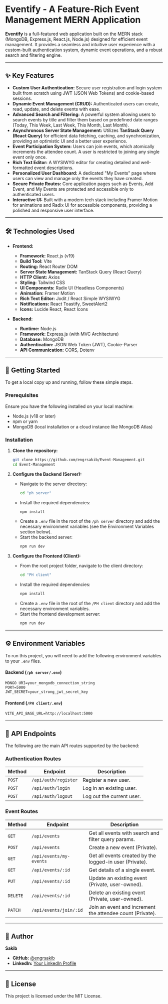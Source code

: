 # Eventify - A Feature-Rich Event Management MERN Application

[](https://opensource.org/licenses/MIT)
[](https://reactjs.org/)
[](https://nodejs.org/)
[](https://expressjs.com/)
[](https://www.mongodb.com/)

**Eventify** is a full-featured web application built on the MERN stack (MongoDB, Express.js, React.js, Node.js) designed for efficient event management. It provides a seamless and intuitive user experience with a custom-built authentication system, dynamic event operations, and a robust search and filtering engine.

-----

## ✨ Key Features

  - **Custom User Authentication:** Secure user registration and login system built from scratch using JWT (JSON Web Tokens) and cookie-based sessions.
  - **Dynamic Event Management (CRUD):** Authenticated users can create, read, update, and delete events with ease.
  - **Advanced Search and Filtering:** A powerful system allowing users to search events by title and filter them based on predefined date ranges (Today, This Week, Last Week, This Month, Last Month).
  - **Asynchronous Server State Management:** Utilizes **TanStack Query (React Query)** for efficient data fetching, caching, and synchronization, providing an optimistic UI and a better user experience.
  - **Event Participation System:** Users can join events, which atomically increments the attendee count. A user is restricted to joining any single event only once.
  - **Rich Text Editor:** A WYSIWYG editor for creating detailed and well-formatted event descriptions.
  - **Personalized User Dashboard:** A dedicated "My Events" page where users can view and manage only the events they have created.
  - **Secure Private Routes:** Core application pages such as Events, Add Event, and My Events are protected and accessible only to authenticated users.
  - **Interactive UI:** Built with a modern tech stack including Framer Motion for animations and Radix UI for accessible components, providing a polished and responsive user interface.

-----

## 🛠️ Technologies Used

  - **Frontend:**

      - **Framework:** React.js (v19)
      - **Build Tool:** Vite
      - **Routing:** React Router DOM
      - **Server State Management:** TanStack Query (React Query)
      - **HTTP Client:** Axios
      - **Styling:** Tailwind CSS
      - **UI Components:** Radix UI (Headless Components)
      - **Animation:** Framer Motion
      - **Rich Text Editor:** Jodit / React Simple WYSIWYG
      - **Notifications:** React Toastify, SweetAlert2
      - **Icons:** Lucide React, React Icons

  - **Backend:**

      - **Runtime:** Node.js
      - **Framework:** Express.js (with MVC Architecture)
      - **Database:** MongoDB
      - **Authentication:** JSON Web Token (JWT), Cookie-Parser
      - **API Communication:** CORS, Dotenv

-----

## 🚀 Getting Started

To get a local copy up and running, follow these simple steps.

### Prerequisites

Ensure you have the following installed on your local machine:

  - Node.js (v18 or later)
  - npm or yarn
  - MongoDB (local installation or a cloud instance like MongoDB Atlas)

### Installation

1.  **Clone the repository:**

    ```sh
    git clone https://github.com/engrsakib/Event-Management.git
    cd Event-Management
    ```

2.  **Configure the Backend (Server):**

      - Navigate to the server directory:
        ```sh
        cd "ph server"
        ```
      - Install the required dependencies:
        ```sh
        npm install
        ```
      - Create a `.env` file in the root of the `/ph server` directory and add the necessary environment variables (see the Environment Variables section below).
      - Start the backend server:
        ```sh
        npm run dev
        ```

3.  **Configure the Frontend (Client):**

      - From the root project folder, navigate to the client directory:
        ```sh
        cd "PH client"
        ```
      - Install the required dependencies:
        ```sh
        npm install
        ```
      - Create a `.env` file in the root of the `/PH client` directory and add the necessary environment variables.
      - Start the frontend development server:
        ```sh
        npm run dev
        ```

-----

## ⚙️ Environment Variables

To run this project, you will need to add the following environment variables to your `.env` files.

#### Backend (`/ph server/.env`)

```
MONGO_URI=your_mongodb_connection_string
PORT=5000
JWT_SECRET=your_strong_jwt_secret_key
```

#### Frontend (`/PH client/.env`)

```
VITE_API_BASE_URL=http://localhost:5000
```

-----

## 🔌 API Endpoints

The following are the main API routes supported by the backend:

### Authentication Routes

| Method | Endpoint             | Description                  |
|--------|----------------------|------------------------------|
| `POST` | `/api/auth/register` | Register a new user.         |
| `POST` | `/api/auth/login`    | Log in an existing user.     |
| `POST` | `/api/auth/logout`   | Log out the current user.    |

### Event Routes

| Method  | Endpoint                | Description                                        |
|---------|-------------------------|----------------------------------------------------|
| `GET`   | `/api/events`           | Get all events with search and filter query params. |
| `POST`  | `/api/events`           | Create a new event (Private).                      |
| `GET`   | `/api/events/my-events` | Get all events created by the logged-in user (Private). |
| `GET`   | `/api/events/:id`       | Get details of a single event.                     |
| `PUT`   | `/api/events/:id`       | Update an existing event (Private, user-owned).    |
| `DELETE`| `/api/events/:id`       | Delete an existing event (Private, user-owned).    |
| `PATCH` | `/api/events/join/:id`  | Join an event and increment the attendee count (Private). |

-----

## 👤 Author

**Sakib**

  - **GitHub:** [@engrsakib](https://github.com/engrsakib)
  - **LinkedIn:** [Your LinkedIn Profile](https://www.linkedin.com/in/engrsakib)

-----

## 📜 License

This project is licensed under the MIT License.